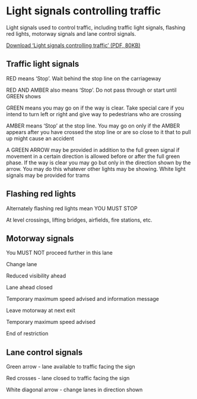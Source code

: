 
<h1>Light signals controlling traffic</h1>
<p>Light signals used to control traffic, including traffic light signals, flashing red lights, motorway signals and lane control signals.</p>
<p><a href='https://assets.digital.cabinet-office.gov.uk/media/560aa3f9e5274a036900001c/the-highway-code-light-signals-controlling-traffic.pdf'>Download ‘Light signals controlling traffic’ (PDF, 80KB)</a></p>
<h2>
Traffic light signals
</h2>
<p></p>
RED means ‘Stop’. Wait behind the stop line on the carriageway<p></p>
RED AND AMBER also means ‘Stop’. Do not pass through or start until GREEN shows<p></p>
GREEN means you may go on if the way is clear. Take special care if you intend to turn left or right and give way to pedestrians who are crossing<p></p>
AMBER means ‘Stop’ at the stop line. You may go on only if the AMBER appears after you have crossed the stop line or are so close to it that  to pull up might cause an accident<p></p>
A GREEN ARROW may be provided in addition to the full green signal if movement in a certain direction is allowed before or after the full green phase. If the way  is clear you may go but only in the direction shown by  the arrow. You may do this whatever other lights may be showing. White light signals may be provided for trams
<h2>
Flashing red lights
</h2>
<p></p>
Alternately flashing red lights mean YOU MUST STOP<p>At level crossings, lifting bridges, airfields, fire stations, etc.</p>
<h2>
Motorway signals
</h2>
<p></p>
You MUST NOT proceed further in this lane<p></p>
Change lane<p></p>
Reduced visibility ahead<p></p>
Lane ahead closed<p></p>
Temporary maximum speed advised and information message<p></p>
Leave motorway at next exit<p></p>
Temporary maximum speed advised<p></p>
End of restriction
<h2>
Lane control signals
</h2>
<p></p>
<p>Green arrow - lane available to traffic facing the sign</p>
<p>Red crosses - lane closed to traffic facing the sign</p>
<p>White diagonal arrow - change lanes in direction shown</p>


